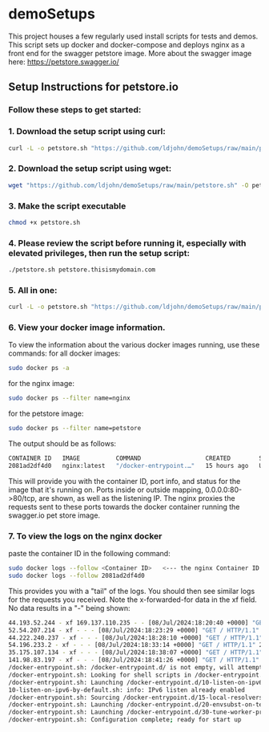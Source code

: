 # demoSetups

   This project houses a few regularly used install scripts for tests and demos. 
   This script sets up docker and docker-compose and deploys nginx as a front end for the swagger petstore image. 
   More about the swagger image here: https://petstore.swagger.io/

## Setup Instructions for petstore.io

### Follow these steps to get started:

### 1. Download the setup script using curl:
   ```bash 
   curl -L -o petstore.sh "https://github.com/ldjohn/demoSetups/raw/main/petstore.sh"
   ```
### 2. Download the setup script using wget:
   ```bash
   wget "https://github.com/ldjohn/demoSetups/raw/main/petstore.sh" -O petstore.sh
   ```
### 3. Make the script executable
   ```bash
   chmod +x petstore.sh
   ```
### 4. Please review the script before running it, especially with elevated privileges, then run the setup script:
   ```bash
   ./petstore.sh petstore.thisismydomain.com
   ```
### 5. All in one:
   ```bash
   curl -L -o petstore.sh "https://github.com/ldjohn/demoSetups/raw/main/petstore.sh" && chmod +x petstore.sh && ./petstore.sh petstore.thisismydomain.com
   ```


### 6. View your docker image information.
   To view the information about the various docker images running, use these commands: 
   for all docker images:
   ```bash
   sudo docker ps -a
   ```
   for the nginx image:
   ```bash
   sudo docker ps --filter name=nginx
   ```
   for the petstore image:
   ```bash
   sudo docker ps --filter name=petstore
   ```
   The output should be as follows: 
   ```bash
   CONTAINER ID   IMAGE          COMMAND                  CREATED        STATUS          PORTS                                                                      NAMES
   2081ad2df4d0   nginx:latest   "/docker-entrypoint.…"   15 hours ago   Up 15 minutes   0.0.0.0:80->80/tcp, :::80->80/tcp,       0.0.0.0:443->443/tcp, :::443->443/tcp   config_nginx_1
   ```
   This will provide you with the container ID, port info, and status for the image that it's running on.
   Ports inside or outside mapping, 0.0.0.0:80->80/tcp, are shown, as well as the listening IP. 
   The nginx proxies the requests sent to these ports towards the docker container running the swagger.io pet store image.

### 7. To view the logs on the nginx docker
   paste the container ID in the following command:
   ```bash
   sudo docker logs --follow <Container ID>   <--- the nginx Container ID
   sudo docker logs --follow 2081ad2df4d0
   ```
   This provides you with a "tail" of the logs. You should then see similar logs for the requests you received. 
   Note the x-forwarded-for data in the xf field. No data results in a "-" being shown:

   ```bash
   44.193.52.244 - xf 169.137.110.235 - - [08/Jul/2024:18:20:40 +0000] "GET /api/v3/pet/findByStatus?status=available HTTP/1.1" 500 110 "-" "ML-Requester"
   52.54.207.214 - xf - - - [08/Jul/2024:18:23:29 +0000] "GET / HTTP/1.1" 200 3726 "-" "python-requests/2.27.1"
   44.222.240.237 - xf - - - [08/Jul/2024:18:28:10 +0000] "GET / HTTP/1.1" 200 3726 "-" "python-requests/2.27.1"
   54.196.233.2 - xf - - - [08/Jul/2024:18:33:14 +0000] "GET / HTTP/1.1" 200 3726 "-" "python-requests/2.27.1"
   35.175.107.134 - xf - - - [08/Jul/2024:18:38:07 +0000] "GET / HTTP/1.1" 200 3726 "-" "python-requests/2.27.1"
   141.98.83.197 - xf - - - [08/Jul/2024:18:41:26 +0000] "GET / HTTP/1.1" 200 3726 "-" "Mozilla/5.0 (Windows NT 10.0; Win64; x64) AppleWebKit/537.36 (KHTML, like Gecko) Chrome/90.0.4430.85 Safari/537.36 Edg/90.0.818.46"
   /docker-entrypoint.sh: /docker-entrypoint.d/ is not empty, will attempt to perform configuration
   /docker-entrypoint.sh: Looking for shell scripts in /docker-entrypoint.d/
   /docker-entrypoint.sh: Launching /docker-entrypoint.d/10-listen-on-ipv6-by-default.sh
   10-listen-on-ipv6-by-default.sh: info: IPv6 listen already enabled
   /docker-entrypoint.sh: Sourcing /docker-entrypoint.d/15-local-resolvers.envsh
   /docker-entrypoint.sh: Launching /docker-entrypoint.d/20-envsubst-on-templates.sh
   /docker-entrypoint.sh: Launching /docker-entrypoint.d/30-tune-worker-processes.sh
   /docker-entrypoint.sh: Configuration complete; ready for start up
   ```
